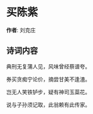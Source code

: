 # 买陈紫

**作者**: 刘克庄

## 诗词内容

典刑无复蒲人见，风味曾经蔡谱夸。

券买贪痴宁论价，摘尝甘美不逢渣。

岂无人笑铁𬬻步，疑有神司玉蘂花。

说与子孙须记取，此翁赖有此传家。

